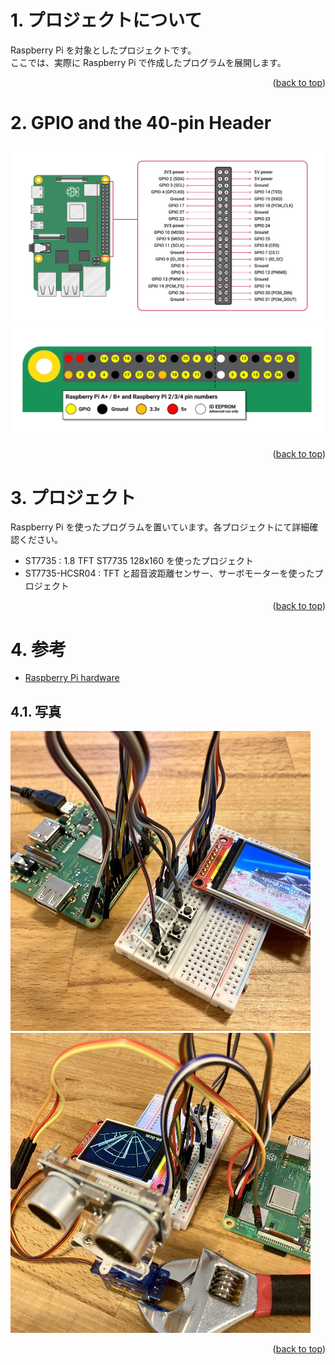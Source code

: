 <a name="readme-top"></a>

<!-- ABOUT THE PROJECT -->

# 1. プロジェクトについて

Raspberry Pi を対象としたプロジェクトです。  
ここでは、実際に Raspberry Pi で作成したプログラムを展開します。

<p align="right">(<a href="#readme-top">back to top</a>)</p>

<!-- USAGE EXAMPLES -->

# 2. GPIO and the 40-pin Header

<img src="./docs/GPIO-Pinout-Diagram-2.png" width="640">
<img src="./docs/GPIO.png" width="640">

<p align="right">(<a href="#readme-top">back to top</a>)</p>

# 3. プロジェクト

Raspberry Pi を使ったプログラムを置いています。各プロジェクトにて詳細確認ください。

- ST7735 : 1.8 TFT ST7735 128x160 を使ったプロジェクト
- ST7735-HCSR04 : TFT と超音波距離センサー、サーボモーターを使ったプロジェクト

<p align="right">(<a href="#readme-top">back to top</a>)</p>

# 4. 参考

- [Raspberry Pi hardware](https://www.raspberrypi.com/documentation/computers/raspberry-pi.html)

## 4.1. 写真

<img src="./docs/IMG_ST7735_4030.jpeg" width="480">
<img src="./docs/IMG_4061.jpeg" width="480">

<p align="right">(<a href="#readme-top">back to top</a>)</p>
